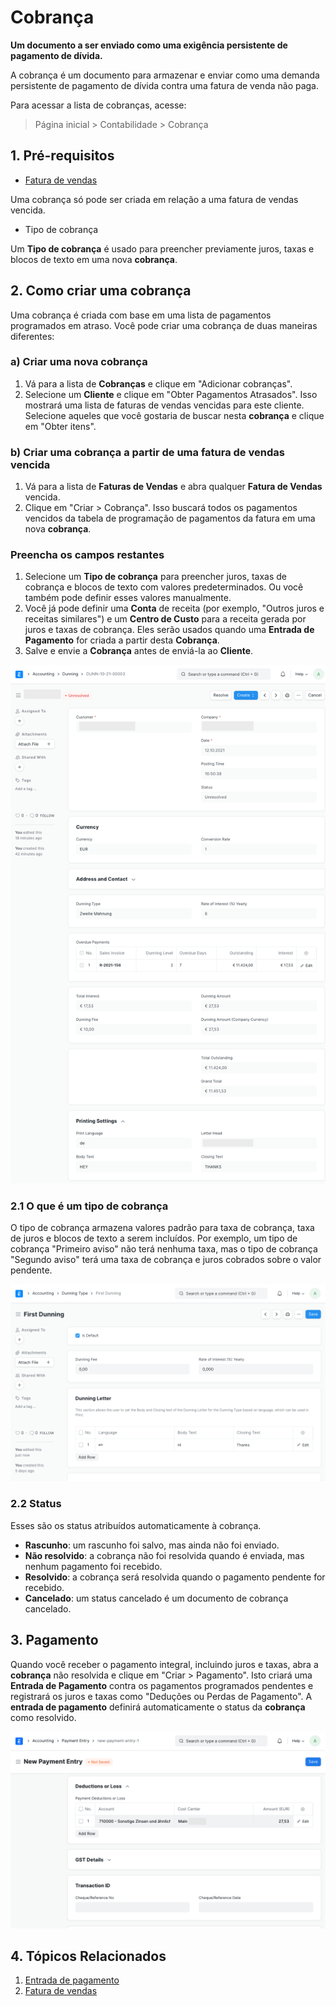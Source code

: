 # Cobrança



**Um documento a ser enviado como uma exigência persistente de pagamento de dívida.**


A cobrança é um documento para armazenar e enviar como uma demanda persistente de pagamento de dívida contra uma fatura de venda não paga.


Para acessar a lista de cobranças, acesse:



> 
> Página inicial > Contabilidade > Cobrança
> 
> 
> 


## 1. Pré-requisitos


* [Fatura de vendas](/docs/pt/accounts/sales-invoice)


Uma cobrança só pode ser criada em relação a uma fatura de vendas vencida.
* Tipo de cobrança


Um **Tipo de cobrança** é usado para preencher previamente juros, taxas e blocos de texto em uma nova **cobrança**.


## 2. Como criar uma cobrança


Uma cobrança é criada com base em uma lista de pagamentos programados em atraso. Você pode criar uma cobrança de duas maneiras diferentes:


### a) Criar uma nova cobrança


1. Vá para a lista de **Cobranças** e clique em "Adicionar cobranças".
2. Selecione um **Cliente** e clique em "Obter Pagamentos Atrasados". Isso mostrará uma lista de faturas de vendas vencidas para este cliente. Selecione aqueles que você gostaria de buscar nesta **cobrança** e clique em "Obter itens".


### b) Criar uma cobrança a partir de uma fatura de vendas vencida


1. Vá para a lista de **Faturas de Vendas** e abra qualquer **Fatura de Vendas** vencida.
2. Clique em "Criar > Cobrança". Isso buscará todos os pagamentos vencidos da tabela de programação de pagamentos da fatura em uma nova **cobrança**.


### Preencha os campos restantes


1. Selecione um **Tipo de cobrança** para preencher juros, taxas de cobrança e blocos de texto com valores predeterminados. Ou você também pode definir esses valores manualmente.
2. Você já pode definir uma **Conta** de receita (por exemplo, "Outros juros e receitas similares") e um **Centro de Custo** para a receita gerada por juros e taxas de cobrança. Eles serão usados ​​quando uma **Entrada de Pagamento** for criada a partir desta **Cobrança**.
3. Salve e envie a **Cobrança** antes de enviá-la ao **Cliente**.


![Exemplo de cobrança](/files/dunning9768a2.png)


### 2.1 O que é um tipo de cobrança


O tipo de cobrança armazena valores padrão para taxa de cobrança, taxa de juros e blocos de texto a serem incluídos. Por exemplo, um tipo de cobrança "Primeiro aviso" não terá nenhuma taxa, mas o tipo de cobrança "Segundo aviso" terá uma taxa de cobrança e juros cobrados sobre o valor pendente.


![Tipo de cobrança](/files/first_dunning.png)


### 2.2 Status


Esses são os status atribuídos automaticamente à cobrança.


* **Rascunho**: um rascunho foi salvo, mas ainda não foi enviado.
* **Não resolvido**: a cobrança não foi resolvida quando é enviada, mas nenhum pagamento foi recebido.
* **Resolvido**: a cobrança será resolvida quando o pagamento pendente for recebido.
* **Cancelado**: um status cancelado é um documento de cobrança cancelado.


## 3. Pagamento


Quando você receber o pagamento integral, incluindo juros e taxas, abra a **cobrança** não resolvida e clique em "Criar > Pagamento". Isto criará uma **Entrada de Pagamento** contra os pagamentos programados pendentes e registrará os juros e taxas como "Deduções ou Perdas de Pagamento". A **entrada de pagamento** definirá automaticamente o status da **cobrança** como resolvido.


![Dunning Payment](/files/dunning_payment_entry.png)


## 4. Tópicos Relacionados


1. [Entrada de pagamento](/docs/pt/accounts/payment-entry)
2. [Fatura de vendas](/docs/pt/accounts/purchase-invoice)




